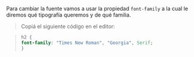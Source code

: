 Para cambiar la fuente vamos a usar la propiedad `font-family` a la cual le diremos qué tipografía queremos y de qué familia.

> Copiá el siguiente código en el editor:

> ```css
> h2 {
> font-family: "Times New Roman", "Georgia", Serif;
> }
> ```
